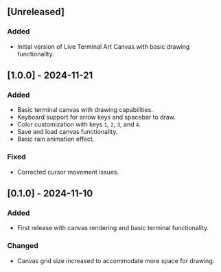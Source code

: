 ## [Unreleased]
### Added
- Initial version of Live Terminal Art Canvas with basic drawing functionality.

## [1.0.0] - 2024-11-21
### Added
- Basic terminal canvas with drawing capabilities.
- Keyboard support for arrow keys and spacebar to draw.
- Color customization with keys `1`, `2`, `3`, and `4`.
- Save and load canvas functionality.
- Basic rain animation effect.

### Fixed
- Corrected cursor movement issues.

## [0.1.0] - 2024-11-10
### Added
- First release with canvas rendering and basic terminal functionality.

### Changed
- Canvas grid size increased to accommodate more space for drawing.
